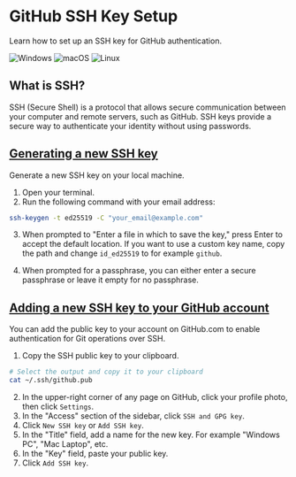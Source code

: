 # GitHub SSH Key Setup

Learn how to set up an SSH key for GitHub authentication.

![Windows](https://img.shields.io/badge/Windows-0078D6?style=for-the-badge&logo=windows&logoColor=white)
![macOS](https://img.shields.io/badge/macOS-000000?style=for-the-badge&logo=apple&logoColor=white)
![Linux](https://img.shields.io/badge/Linux-FCC624?style=for-the-badge&logo=linux&logoColor=black)

## What is SSH?

SSH (Secure Shell) is a protocol that allows secure communication between your computer and remote servers, such as GitHub. SSH keys provide a secure way to authenticate your identity without using passwords.

## [Generating a new SSH key](https://docs.github.com/en/authentication/connecting-to-github-with-ssh/generating-a-new-ssh-key-and-adding-it-to-the-ssh-agent#generating-a-new-ssh-key)

Generate a new SSH key on your local machine.

1. Open your terminal.
2. Run the following command with your email address:

```bash
ssh-keygen -t ed25519 -C "your_email@example.com"
```

3. When prompted to "Enter a file in which to save the key," press Enter to accept the default location. If you want to use a custom key name, copy the path and change `id_ed25519` to for example `github`.

4. When prompted for a passphrase, you can either enter a secure passphrase or leave it empty for no passphrase.

## [Adding a new SSH key to your GitHub account](https://docs.github.com/en/authentication/connecting-to-github-with-ssh/adding-a-new-ssh-key-to-your-github-account)

You can add the public key to your account on GitHub.com to enable authentication for Git operations over SSH.

1. Copy the SSH public key to your clipboard.

```bash
# Select the output and copy it to your clipboard
cat ~/.ssh/github.pub
```

2. In the upper-right corner of any page on GitHub, click your profile photo, then click `Settings`.
3. In the "Access" section of the sidebar, click `SSH and GPG key`.
4. Click `New SSH key` or `Add SSH key`.
5. In the "Title" field, add a name for the new key. For example "Windows PC", "Mac Laptop", etc.
6. In the "Key" field, paste your public key.
7. Click `Add SSH key`.
